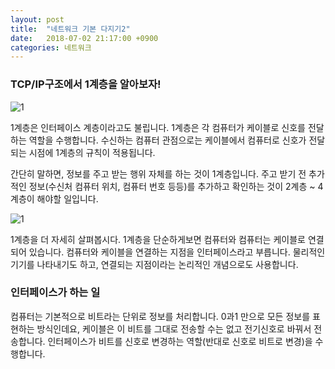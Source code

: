 ```yaml
---
layout: post
title:  "네트워크 기본 다지기2"
date:   2018-07-02 21:17:00 +0900
categories: 네트워크
---
```


### TCP/IP구조에서 1계층을 알아보자!


![1](https://user-images.githubusercontent.com/33653318/42164872-f4af83f6-7e41-11e8-8653-11aed447b514.PNG)


1계층은 인터페이스 계층이라고도 불립니다. 1계층은 각 컴퓨터가 케이블로 신호를 전달하는 역할을 수행합니다. 수신하는 컴퓨터 관점으로는 케이블에서 컴퓨터로 신호가 전달되는 시점에 1계층의 규칙이 적용됩니다. 

간단히 말하면, 정보를 주고 받는 행위 자체를 하는 것이 1계층입니다. 주고 받기 전 추가적인 정보(수신처 컴퓨터 위치, 컴퓨터 번호 등등)를 추가하고 확인하는 것이 2계층 ~ 4계층이 해야할 일입니다. 

![1](https://user-images.githubusercontent.com/33653318/42164873-f7474bda-7e41-11e8-95a5-6b7e616f0680.png)

1계층을 더 자세히 살펴봅시다. 1계층을 단순하게보면 컴퓨터와 컴퓨터는 케이블로 연결되어 있습니다. 컴퓨터와 케이블을 연결하는 지점을 인터페이스라고 부릅니다. 물리적인 기기를 나타내기도 하고, 연결되는 지점이라는 논리적인 개념으로도 사용합니다. 

### 인터페이스가 하는 일
컴퓨터는 기본적으로 비트라는 단위로 정보를 처리합니다. 0과1 만으로 모든 정보를 표현하는 방식인데요, 케이블은 이 비트를 그대로 전송할 수는 없고 전기신호로 바꿔서 전송합니다. 인터페이스가 비트를 신호로 변경하는 역할(반대로 신호로 비트로 변경)을 수행합니다.  

